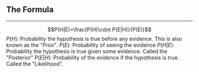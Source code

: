 ## The Formula
____
$$P(H|E)=\frac{P(H)\cdot P(E|H)}{P(E)}$$
$P(H)$: Probability the hypothesis is true before any evidence. This is also known as the "Prior".
$P(E)$: Probability of seeing the evidence
$P(H|E)$: Probability the hypothesis is true given some evidence. Called the "Posterior"
$P(E|H)$: Probability of the evidence if the hypothesis is true. Called the "Likelihood".

